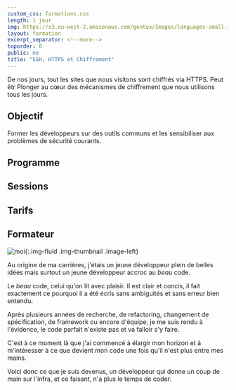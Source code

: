 ```yaml
---
custom_css: formations.css
length: 1 jour
img: https://s3.eu-west-2.amazonaws.com/gentux/Images/languages-small.jpg
layout: formation
excerpt_separator: <!--more-->
toporder: 6
public: no
title: "SSH, HTTPS et Chiffrement"
---
```


De nos jours, tout les sites que nous visitons sont chiffrés via HTTPS. Peut
êtr
Plonger au cœur des mécanismes de chiffrement que nous utilisons tous les jours.

<!--more-->

## Objectif

Former les développeurs sur des outils communs et les sensibiliser aux problèmes de sécurité courants.

## Programme

## Sessions

## Tarifs

## Formateur

![moi](https://gentux.s3.eu-west-2.amazonaws.com/Images/gentux-sd.png){:.img-fluid .img-thumbnail .image-left}

Au origine de ma carrières, j'étais un jeune développeur plein de belles idées
mais surtout un jeune développeur accroc au *beau* code.

Le *beau* code, celui qu'on lit avec plaisir. Il est clair et concis, il fait
exactement ce pourquoi il a été écris sans ambiguités et sans erreur bien
entendu.

Après plusieurs années de recherche, de refactoring, changement de
spécification, de framework ou encore d'équipe, je me suis rendu à l'évidence,
le code parfait n'existe pas et va falloir s'y faire.

C'est à ce moment là que j'ai commencé à élargir mon horizon et à m'intéresser à
ce que devient mon code une fois qu'il n'est plus entre mes mains.

Voici donc ce que je suis devenus, un développeur qui donne un coup de main sur
l'infra, et ce faisant, n'a plus le temps de coder.


